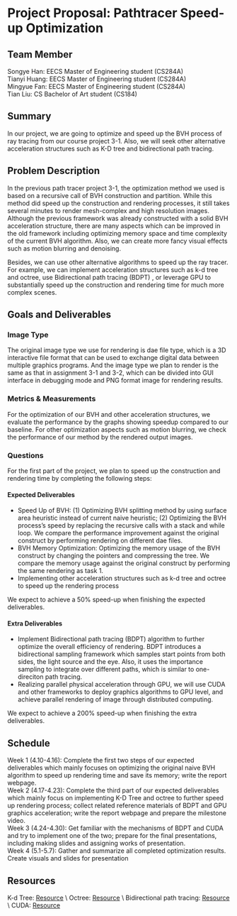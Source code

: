 # Project Proposal: Pathtracer Speed-up Optimization 

## Team Member

Songye Han: EECS Master of Engineering student (CS284A) \
Tianyi Huang: EECS Master of Engineering student (CS284A) \
Mingyue Fan: EECS Master of Engineering student (CS284A) \
Tian Liu: CS Bachelor of Art student (CS184) 

## Summary

In our project, we are going to optimize and speed up the BVH process of ray tracing from our course project 3-1. Also, we will seek other alternative acceleration structures such as K-D tree and bidirectional path tracing. 

## Problem Description

In the previous path tracer project 3-1, the optimization method we used is based on a recursive call of BVH construction and partition. While this method did speed up the construction and rendering processes, it still takes several minutes to render mesh-complex and high resolution images. Although the previous framework was already constructed with a solid BVH acceleration structure, there are many aspects which can be improved in the old framework including optimizing memory space and time complexity of the current BVH algorithm. Also, we can create more fancy visual effects such as motion blurring and denoising. 

Besides, we can use other alternative algorithms to speed up the ray tracer. For example, we can implement acceleration structures such as k-d tree and octree, use Bidirectional path tracing (BDPT) , or leverage GPU to substantially speed up the construction and rendering time for much more complex scenes.  
## Goals and Deliverables

### Image Type
The original image type we use for rendering is dae file type, which is a 3D interactive file format that can be used to exchange digital data between multiple graphics programs. And the image type we plan to render is the same as that in assignment 3-1 and 3-2, which can be divided into GUI interface in debugging mode and PNG format image for rendering results.

### Metrics & Measurements
For the optimization of our BVH and other acceleration structures, we evaluate the performance by the graphs showing speedup compared to our baseline. For other optimization aspects such as motion blurring, we check the performance of our method by the rendered output images. 

### Questions

For the first part of the project, we plan to speed up the construction and rendering time by completing the following steps:

#### Expected Deliverables
- Speed Up of BVH: (1) Optimizing BVH splitting method by using surface area heuristic instead of current naive heuristic; (2) Optimizing the BVH process’s speed by replacing the recursive calls with a stack and while loop. We compare the performance improvement against the original construct by performing rendering on different dae files.
- BVH Memory Optimization: Optimizing the memory usage of the BVH construct by changing the pointers and compressing the tree. We compare the memory usage against the original construct by performing the same rendering as task 1.
- Implementing other acceleration structures such as k-d tree and octree to speed up the rendering process

We expect to achieve a 50% speed-up when finishing the expected deliverables. 

#### Extra Deliverables
- Implement Bidirectional path tracing (BDPT) algorithm to further optimize the overall efficiency of rendering. BDPT introduces a bidirectional sampling framework which samples start points from both sides, the light source and the eye. Also, it uses the  importance sampling to integrate over different paths, which is similar to one-direciton path tracing. 
- Realizing parallel physical acceleration through GPU, we will use CUDA and other frameworks to deploy graphics algorithms to GPU level, and achieve parallel rendering of image through distributed computing.

We expect to achieve a 200% speed-up when finishing the extra deliverables. 

## Schedule

Week 1 (4.10-4.16): Complete the first two steps of our expected deliverables which mainly focuses on optimizing the original naive BVH algorithm to speed up rendering time and save its memory; write the report webpage. \
Week 2 (4.17-4.23): Complete the third part of our expected deliverables which mainly focus on implementing K-D Tree and octree to further speed up rendering process; collect related reference materials of BDPT and GPU graphics acceleration; write the report webpage and prepare the milestone video. \
Week 3 (4.24-4.30): Get familiar with the mechanisms of BDPT and CUDA and try to implement one of the two; prepare for the final presentations, including making slides and assigning works of presentation. \
Week 4 (5.1-5.7): Gather and summarize all completed optimization results. Create visuals and slides for presentation

## Resources

K-d Tree: [Resource](https://www.cs.cmu.edu/~ckingsf/bioinfo-lectures/kdtrees.pdf) \ 
Octree: [Resource](http://www.open3d.org/docs/release/tutorial/geometry/octree.html) \ 
Bidirectional path tracing: [Resource](https://www.pbr-book.org/3ed-2018/Light_Transport_III_Bidirectional_Methods/Bidirectional_Path_Tracing) \ 
CUDA: [Resource](https://nyu-cds.github.io/python-gpu/02-cuda/)
